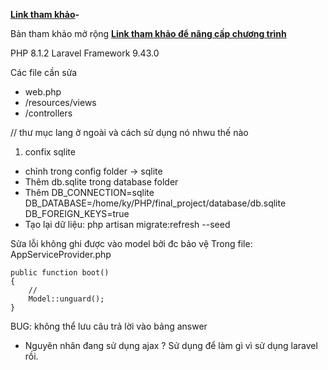 **[Link tham khảo](https://github.com/hellomustaq/Online-Exam-with-laravel)-**

Bản tham khảo mở rộng 
**[Link tham khảo để nâng cấp chương trình](https://itsourcecode.com/free-projects/laravel/online-examination-system-project-in-laravel-with-source-code/)**



PHP 8.1.2
Laravel Framework 9.43.0


Các file cần sửa 
- web.php
- /resources/views
- /controllers


// thư mục lang ở ngoài và cách sử dụng nó nhwu thế nào

1. confix sqlite
- chỉnh trong config folder -> sqlite
- Thêm db.sqlite trong database folder
- Thêm
    DB_CONNECTION=sqlite
    DB_DATABASE=/home/ky/PHP/final_project/database/db.sqlite
    DB_FOREIGN_KEYS=true
- Tạo lại dữ liệu: php artisan migrate:refresh --seed

Sửa lỗi không ghi được vào model bởi đc bảo vệ 
Trong file: AppServiceProvider.php

```
public function boot()
{
    //
    Model::unguard();
}
```

BUG: không thể lưu câu trả lời vào bảng answer
- Nguyên nhân đang sử dụng ajax ? Sử dụng để làm gì vì sử dụng laravel rồi. 